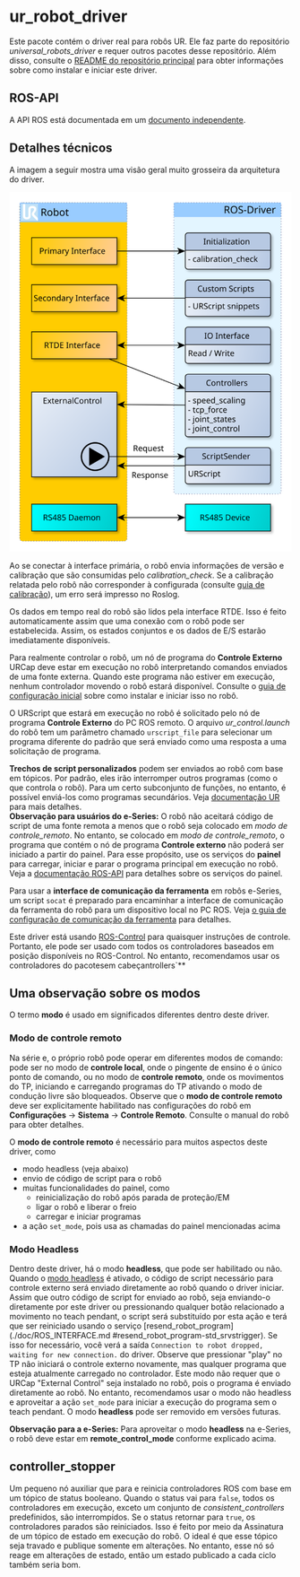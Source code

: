 # ur_robot_driver

Este pacote contém o driver real para robôs UR. Ele faz parte do repositório *universal_robots_driver*
e requer outros pacotes desse repositório. Além disso, consulte o [README do repositório principal](../README.md) para obter informações sobre como instalar e iniciar este driver.

## ROS-API
A API ROS está documentada em um [documento independente](doc/ROS_INTERFACE.md).

## Detalhes técnicos
A imagem a seguir mostra uma visão geral muito grosseira da arquitetura do driver.

![Visão geral da arquitetura](doc/architecture_coarse.svg "Visão geral da arquitetura")

Ao se conectar à interface primária, o robô envia informações de versão e calibração que
são consumidas pelo *calibration_check*. Se a calibração relatada pelo robô não corresponder à
configurada (consulte [guia de calibração](../ur_calibration/README.md)), um erro será impresso no Roslog.

Os dados em tempo real do robô são lidos pela interface RTDE. Isso é feito automaticamente assim que
uma conexão com o robô pode ser estabelecida. Assim, os estados conjuntos e os dados de E/S estarão imediatamente
disponíveis.

Para realmente controlar o robô, um nó de programa do **Controle Externo** URCap deve estar em execução
no robô interpretando comandos enviados de uma fonte externa. Quando este programa não estiver em execução, nenhum
controlador movendo o robô estará disponível. Consulte o [guia de configuração
inicial](doc/installation/robot_setup.rst) sobre como instalar e iniciar isso no robô.

O URScript que estará em execução no robô é solicitado pelo nó de programa **Controle Externo**
do PC ROS remoto. O arquivo *ur_control.launch* do robô tem um parâmetro chamado `urscript_file` para
selecionar um programa diferente do padrão que será enviado como uma resposta a uma solicitação
de programa.

**Trechos de script personalizados** podem ser enviados ao robô com base em tópicos. Por padrão, eles irão
interromper outros programas (como o que controla o robô). Para um certo subconjunto de funções,
no entanto, é possível enviá-los como programas secundários. Veja [documentação UR](https://www.universal-robots.com/how-tos-and-faqs/how-to/ur-how-tos/secondary-program-17257/)
para mais detalhes.
<br/>
**Observação para usuários do e-Series:**
O robô não aceitará código de script de uma fonte remota a menos que o robô seja colocado em
*modo de controle_remoto*. No entanto, se colocado em *modo de controle_remoto*, o programa que contém o nó de programa
**Controle externo** não poderá ser iniciado a partir do painel.
Para esse propósito, use os serviços do **painel** para carregar, iniciar e parar o programa principal
em execução no robô. Veja a [documentação ROS-API](doc/ROS_INTERFACE.md) para detalhes sobre os
serviços do painel.

Para usar a **interface de comunicação da ferramenta** em robôs e-Series, um script `socat` é preparado para
encaminhar a interface de comunicação da ferramenta do robô para um dispositivo local no PC ROS. Veja [o guia de configuração
de comunicação da ferramenta](doc/setup_tool_communication.rst) para detalhes.

Este driver está usando [ROS-Control](https://wiki.ros.org/ros_control) para quaisquer instruções de controle.
Portanto, ele pode ser usado com todos os controladores baseados em posição disponíveis no ROS-Control. No entanto,
recomendamos usar os controladores do pacotesem cabeçantrollers`**

## Uma observação sobre os modos
O termo **modo** é usado em significados diferentes dentro deste driver.

### Modo de controle remoto
Na série e, o próprio robô pode operar em diferentes modos de comando: pode ser no modo de **controle local**, onde o pingente de ensino é o único ponto de comando, ou no modo de **controle remoto**, onde
os movimentos do TP, iniciando e carregando programas do TP ativando o modo de condução livre são
bloqueados. Observe que o **modo de controle remoto** deve ser explicitamente habilitado nas configurações do robô
em **Configurações** -> **Sistema** -> **Controle Remoto**. Consulte o manual do robô para obter detalhes.

O **modo de controle remoto** é necessário para muitos aspectos deste driver, como
* modo headless (veja abaixo)
* envio de código de script para o robô
* muitas funcionalidades do painel, como
  * reinicialização do robô após parada de proteção/EM
  * ligar o robô e liberar o freio
  * carregar e iniciar programas
* a ação `set_mode`, pois usa as chamadas do painel mencionadas acima

### Modo Headless
Dentro deste driver, há o modo **headless**, que pode ser habilitado ou não. Quando o
[modo headless](./doc/ROS_INTERFACE.md#headless_mode-default-false) é ativado, o código de script
necessário para controle externo será enviado diretamente ao robô quando o driver iniciar. Assim que
outro código de script for enviado ao robô, seja enviando-o diretamente por este driver ou
pressionando qualquer botão relacionado a movimento no teach pendant, o script será substituído por esta
ação e terá que ser reiniciado usando o serviço
[resend_robot_program](./doc/ROS_INTERFACE.md #resend_robot_program-std_srvstrigger). Se isso
for necessário, você verá a saída `Connection to robot dropped, waiting for new connection.`
do driver. Observe que pressionar "play" no TP não iniciará o controle externo novamente, mas
qualquer programa que esteja atualmente carregado no controlador. Este modo não requer que o URCap "External
Control" seja instalado no robô, pois o programa é enviado diretamente ao robô. No entanto,
recomendamos usar o modo não headless e aproveitar a ação `set_mode` para iniciar a
execução do programa sem o teach pendant. O modo **headless** pode ser removido em versões futuras.

**Observação para a e-Series:** Para aproveitar o modo **headless** na e-Series, o robô deve
estar em **remote_control_mode** conforme explicado acima.

## controller_stopper
Um pequeno nó auxiliar que para e reinicia controladores ROS com base em um tópico de status booleano. Quando o status vai para `false`, todos os controladores em execução, exceto um conjunto de *consistent_controllers* predefinidos, são interrompidos. Se o status retornar para `true`, os controladores parados são reiniciados.
Isso é feito por meio da Assinatura de um tópico de estado em execução do robô. O ideal é que esse tópico seja travado e publique somente em alterações. No entanto, esse nó só reage em alterações de estado, então um estado publicado a cada ciclo também seria bom.
